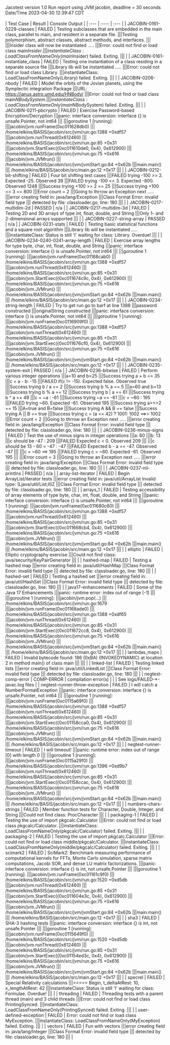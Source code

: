 Jacotest version 1.0
Run report using JVM jacobin, deadline = 30 seconds
Date/Time 2023-04-30 12:39:47 CDT
<br>
<br>
| Test Case | Result | Console Output |
| :--- | :---: | :--- |
| JACOBIN-0161-0229-classes | FAILED | Testing subclasses that are embedded in the main class, parallel to main, and resident in a separate file.
|||Testing polymorphism, abstract classes, abstract methods, and interfaces.
|||
|||Insider class will now be instantiated .....
|||Error: could not find or load class main$Insider.
|||instantiateClass: LoadClassFromNameOnly(main$Insider) failed. Exiting.
||| |
| JACOBIN-0161-instantiate_class | FAILED | Testing one instantiation of a class residing in a separate source file
|||Library lib will be instantiated .....
|||Error: could not find or load class Library.
|||instantiateClass: LoadClassFromNameOnly(Library) failed. Exiting.
||| |
| JACOBIN-0206-nbody | FAILED | Model the orbits of the Jovian planets, using the Symplectic integration Package
|||URL: https://janus.astro.umd.edu/HNBody/
|||Error: could not find or load class main$NBodySystem.
|||instantiateClass: LoadClassFromNameOnly(main$NBodySystem) failed. Exiting.
||| |
| JACOBIN-0211-pbcrypto | FAILED | Exercise Password-based Encryption/Decryption
|||panic: interface conversion: interface {} is unsafe.Pointer, not int64
|||
|||goroutine 1 [running]:
|||jacobin/jvm.runFrame(0xc011628db0)
|||	/home/elkins/BASIS/jacobin/src/jvm/run.go:1388 +0xdf57
|||jacobin/jvm.runThread(0x612460)
|||	/home/elkins/BASIS/jacobin/src/jvm/run.go:85 +0x31
|||jacobin/jvm.StartExec({0xc011610de0, 0x4}, 0x612900)
|||	/home/elkins/BASIS/jacobin/src/jvm/run.go:75 +0x616
|||jacobin/jvm.JVMrun()
|||	/home/elkins/BASIS/jacobin/src/jvm/jvmStart.go:84 +0x62b
|||main.main()
|||	/home/elkins/BASIS/jacobin/src/main.go:12 +0x17
||| |
| JACOBIN-0212-bit-shifting | FAILED | Four bit shifting test cases
|||FAILED trying -100 >> 2. Expected -25. Observed 39
|||FAILED trying -100 << 3. Expected -800. Observed 1248
|||Success trying +100 >> 2 == 25
|||Success trying +100 << 3 == 800
|||Error count = 2
|||Going to thrrow an Exception next .....
|||error creating field in: java/lang/Exception
|||Class Format Error: invalid field type
|||  detected by file: classloader.go, line: 180
||| |
| JACOBIN-0217-multidim-2d | PASSED | n/a |
| JACOBIN-0217-multidim-3d | FAILED | Testing 2D and 3D arrays of type int, float, double, and String
|||Only 1- and 2-dimensional arrays supported
||| |
| JACOBIN-0227-string-array | PASSED | n/a |
| JACOBIN-0231-stats | FAILED | Testing basic statistical functions and a square root algorithm
|||Library lib will be instantiated .....
|||instantiateClass: Status is still 'I' waiting for class: Library. Overdue!
||| |
| JACOBIN-0234-0240-0241-array-length | FAILED | Exercise array lengths for type byte, char, int, float, double, and String
|||panic: interface conversion: interface {} is unsafe.Pointer, not int64
|||
|||goroutine 1 [running]:
|||jacobin/jvm.runFrame(0xc01168cab0)
|||	/home/elkins/BASIS/jacobin/src/jvm/run.go:1388 +0xdf57
|||jacobin/jvm.runThread(0x612460)
|||	/home/elkins/BASIS/jacobin/src/jvm/run.go:85 +0x31
|||jacobin/jvm.StartExec({0xc011674c9c, 0x4}, 0x612900)
|||	/home/elkins/BASIS/jacobin/src/jvm/run.go:75 +0x616
|||jacobin/jvm.JVMrun()
|||	/home/elkins/BASIS/jacobin/src/jvm/jvmStart.go:84 +0x62b
|||main.main()
|||	/home/elkins/BASIS/jacobin/src/main.go:12 +0x17
||| |
| JACOBIN-0234-string-length | FAILED | Try to get run.go to barf at line 1388
|||password constructed
|||originalString constructed
|||panic: interface conversion: interface {} is unsafe.Pointer, not int64
|||
|||goroutine 1 [running]:
|||jacobin/jvm.runFrame(0xc0116909f0)
|||	/home/elkins/BASIS/jacobin/src/jvm/run.go:1388 +0xdf57
|||jacobin/jvm.runThread(0x612460)
|||	/home/elkins/BASIS/jacobin/src/jvm/run.go:85 +0x31
|||jacobin/jvm.StartExec({0xc011676cf0, 0x4}, 0x612900)
|||	/home/elkins/BASIS/jacobin/src/jvm/run.go:75 +0x616
|||jacobin/jvm.JVMrun()
|||	/home/elkins/BASIS/jacobin/src/jvm/jvmStart.go:84 +0x62b
|||main.main()
|||	/home/elkins/BASIS/jacobin/src/main.go:12 +0x17
||| |
| JACOBIN-0235-system-exit | PASSED | n/a |
| JACOBIN-0236-bitwise | FAILED | Perform various integer operations
|||a=10 and b=25
|||Success trying a + b == 35
|||c = a - b: -15
|||FAILED if(c != -15). Expected false. Observed true
|||Success trying b / a == 2
|||Success trying b % a == 5
|||a=60 and b=13
|||Success trying b % a == 12
|||Success trying b | a == 61
|||Success trying b ^ a == 49
|||c = ~a : -61
|||Success trying ~a == -61
|||c = ~60 : 195
|||FAILED trying ~60. Expected -61. Observed 195
|||Success trying a>>>2 == 15
|||A=true and B=false
|||Success trying A && B == false
|||Success trying A || B == true
|||Success trying c = (a == 42) ? 1001: 1002 ==>> 1002
|||Error count = 2
|||Going to thrrow an Exception next .....
|||error creating field in: java/lang/Exception
|||Class Format Error: invalid field type
|||  detected by file: classloader.go, line: 180
||| |
| JACOBIN-0236-minus-signs | FAILED | Test the use of minus signs in integer operations
|||a: 60
|||b: 13
|||c should be -47 : 209
|||FAILED Expected c < 0. Observed 209
|||
|||c should be 13 - 60 = -47 : -47
|||FAILED Expected b - a == -47. Observed -47
|||
|||c = ~60 ==> 195
|||FAILED trying c = ~60. Expected -61. Observed 195
|||
|||Error count = 3
|||Going to thrrow an Exception next .....
|||error creating field in: java/lang/Exception
|||Class Format Error: invalid field type
|||  detected by file: classloader.go, line: 180
||| |
| JACOBIN-0237-nil-printlns | PASSED | n/a |
| array-list-iterator | FAILED | Begin ArrayList/iterator tests
|||error creating field in: java/util/ArrayList Invalid type: (Ljava/util/List;II)Z
|||Class Format Error: invalid field type
|||  detected by file: classloader.go, line: 180
||| |
| arrays_1 | FAILED | Testing accessibility of array elements of type byte, char, int, float, double, and String
|||panic: interface conversion: interface {} is unsafe.Pointer, not int64
|||
|||goroutine 1 [running]:
|||jacobin/jvm.runFrame(0xc011680c60)
|||	/home/elkins/BASIS/jacobin/src/jvm/run.go:1388 +0xdf57
|||jacobin/jvm.runThread(0x612460)
|||	/home/elkins/BASIS/jacobin/src/jvm/run.go:85 +0x31
|||jacobin/jvm.StartExec({0xc011668cb4, 0x4}, 0x612900)
|||	/home/elkins/BASIS/jacobin/src/jvm/run.go:75 +0x616
|||jacobin/jvm.JVMrun()
|||	/home/elkins/BASIS/jacobin/src/jvm/jvmStart.go:84 +0x62b
|||main.main()
|||	/home/elkins/BASIS/jacobin/src/main.go:12 +0x17
||| |
| elliptic | FAILED | Elliptic cryptography exercise
|||Could not find class: java/security/KeyPairGenerator
||| |
| hashed-map | FAILED | Testing a hashed map
|||error creating field in: java/util/HashMap
|||Class Format Error: invalid field type
|||  detected by file: classloader.go, line: 180
||| |
| hashed-set | FAILED | Testing a hashed set
|||error creating field in: java/util/HashSet
|||Class Format Error: invalid field type
|||  detected by file: classloader.go, line: 180
||| |
| java17-enhancements | FAILED | Some of the Java 17 Enhancements
|||panic: runtime error: index out of range [-1]
|||
|||goroutine 1 [running]:
|||jacobin/jvm.pop(...)
|||	/home/elkins/BASIS/jacobin/src/jvm/run.go:1679
|||jacobin/jvm.runFrame(0xc01168ade0)
|||	/home/elkins/BASIS/jacobin/src/jvm/run.go:1388 +0xdf65
|||jacobin/jvm.runThread(0x612460)
|||	/home/elkins/BASIS/jacobin/src/jvm/run.go:85 +0x31
|||jacobin/jvm.StartExec({0xc011672cc8, 0x4}, 0x612900)
|||	/home/elkins/BASIS/jacobin/src/jvm/run.go:75 +0x616
|||jacobin/jvm.JVMrun()
|||	/home/elkins/BASIS/jacobin/src/jvm/jvmStart.go:84 +0x62b
|||main.main()
|||	/home/elkins/BASIS/jacobin/src/main.go:12 +0x17
||| |
| lambdas_maps | FAILED | Invalid bytecode found: 186 (0xBA) (INVOKEDYNAMIC) at location 2 in method main() of class main
|||
||| |
| linked-list | FAILED | Testing linked lists
|||error creating field in: java/util/LinkedList
|||Class Format Error: invalid field type
|||  detected by file: classloader.go, line: 180
||| |
| negtest-comp-error | COMP-ERROR | compilation error(s)
 | | | See logs/FAILED-*-javac.log files |
| negtest-runner-throw-exception | FAILED | I will catch a NumberFormatException
|||panic: interface conversion: interface {} is unsafe.Pointer, not int64
|||
|||goroutine 1 [running]:
|||jacobin/jvm.runFrame(0xc0115a69f0)
|||	/home/elkins/BASIS/jacobin/src/jvm/run.go:1388 +0xdf57
|||jacobin/jvm.runThread(0x612460)
|||	/home/elkins/BASIS/jacobin/src/jvm/run.go:85 +0x31
|||jacobin/jvm.StartExec({0xc01158cca0, 0x4}, 0x612900)
|||	/home/elkins/BASIS/jacobin/src/jvm/run.go:75 +0x616
|||jacobin/jvm.JVMrun()
|||	/home/elkins/BASIS/jacobin/src/jvm/jvmStart.go:84 +0x62b
|||main.main()
|||	/home/elkins/BASIS/jacobin/src/main.go:12 +0x17
||| |
| negtest-runner-timeout | FAILED | I will timeout!
|||panic: runtime error: index out of range [0] with length 0
|||
|||goroutine 1 [running]:
|||jacobin/jvm.runFrame(0xc0115a29f0)
|||	/home/elkins/BASIS/jacobin/src/jvm/run.go:1396 +0xd9b7
|||jacobin/jvm.runThread(0x612460)
|||	/home/elkins/BASIS/jacobin/src/jvm/run.go:85 +0x31
|||jacobin/jvm.StartExec({0xc01158ccac, 0x4}, 0x612900)
|||	/home/elkins/BASIS/jacobin/src/jvm/run.go:75 +0x616
|||jacobin/jvm.JVMrun()
|||	/home/elkins/BASIS/jacobin/src/jvm/jvmStart.go:84 +0x62b
|||main.main()
|||	/home/elkins/BASIS/jacobin/src/main.go:12 +0x17
||| |
| numbers-chars-strings | FAILED | Member function tests for Character, Double, Integer, and String
|||Could not find class: ProcCharacter
||| |
| packaging-1 | FAILED | Testing the use of import pkgcalc.Calculator
|||Error: could not find or load class pkgcalc/Calculator.
|||instantiateClass: LoadClassFromNameOnly(pkgcalc/Calculator) failed. Exiting.
||| |
| packaging-2 | FAILED | Testing the use of import pkgcalc.Calculator
|||Error: could not find or load class middle/pkgcalc/Calculator.
|||instantiateClass: LoadClassFromNameOnly(middle/pkgcalc/Calculator) failed. Exiting.
||| |
| scimark2 | FAILED | SciMark2: Benchmark measuring performance	of computational kernels for FFTs, Monte Carlo simulation, sparse matrix computations, Jacobi SOR, and dense LU matrix factorizations.
|||panic: interface conversion: interface {} is int, not unsafe.Pointer
|||
|||goroutine 1 [running]:
|||jacobin/jvm.runFrame(0xc01161c9f0)
|||	/home/elkins/BASIS/jacobin/src/jvm/run.go:1520 +0xd5db
|||jacobin/jvm.runThread(0x612460)
|||	/home/elkins/BASIS/jacobin/src/jvm/run.go:85 +0x31
|||jacobin/jvm.StartExec({0xc011604e3c, 0x4}, 0x612900)
|||	/home/elkins/BASIS/jacobin/src/jvm/run.go:75 +0x616
|||jacobin/jvm.JVMrun()
|||	/home/elkins/BASIS/jacobin/src/jvm/jvmStart.go:84 +0x62b
|||main.main()
|||	/home/elkins/BASIS/jacobin/src/main.go:12 +0x17
||| |
| sha3 | FAILED | SHA-3 hashing tests
|||panic: interface conversion: interface {} is int, not unsafe.Pointer
|||
|||goroutine 1 [running]:
|||jacobin/jvm.runFrame(0xc0115649f0)
|||	/home/elkins/BASIS/jacobin/src/jvm/run.go:1520 +0xd5db
|||jacobin/jvm.runThread(0x612460)
|||	/home/elkins/BASIS/jacobin/src/jvm/run.go:85 +0x31
|||jacobin/jvm.StartExec({0xc01154ed3c, 0x4}, 0x612900)
|||	/home/elkins/BASIS/jacobin/src/jvm/run.go:75 +0x616
|||jacobin/jvm.JVMrun()
|||	/home/elkins/BASIS/jacobin/src/jvm/jvmStart.go:84 +0x62b
|||main.main()
|||	/home/elkins/BASIS/jacobin/src/main.go:12 +0x17
||| |
| specrel | FAILED | Special Relativity calculations
|||===== Begin, t_deltaAtRest: 10, x_lengthAtRest: 42
|||instantiateClass: Status is still 'I' waiting for class: Formulae. Overdue!
||| |
| threading | FAILED | Threading tests with a parent thread (main) and 3 child threads
|||Error: could not find or load class PrintingSynced.
|||instantiateClass: LoadClassFromNameOnly(PrintingSynced) failed. Exiting.
||| |
| user-defined-exception | FAILED | Error: could not find or load class MyException.
|||instantiateClass: LoadClassFromNameOnly(MyException) failed. Exiting.
||| |
| vectors | FAILED | Fun with vectors
|||error creating field in: java/lang/Integer
|||Class Format Error: invalid field type
|||  detected by file: classloader.go, line: 180
||| |

